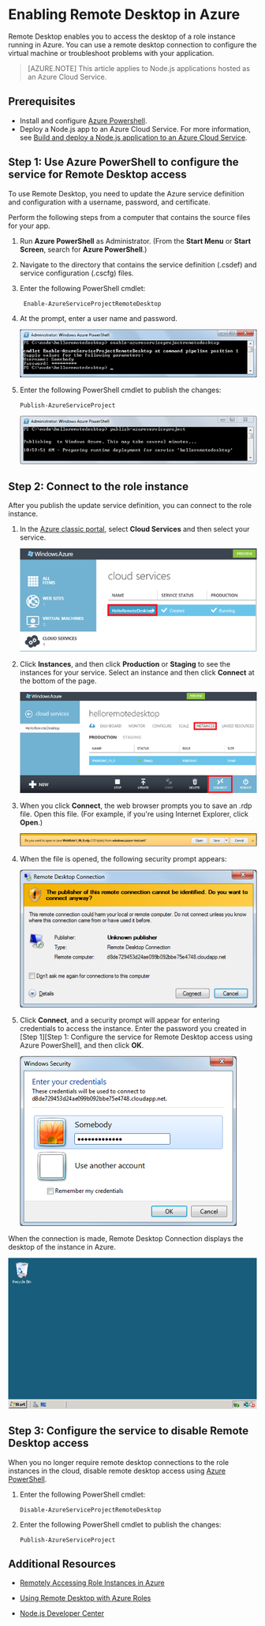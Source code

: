 <properties 
	pageTitle="Enable remote desktop for cloud services (Node.js)" 
	description="Learn how to enable remote-desktop access for the virtual machines hosting your Azure Node.js application." 
	services="cloud-services" 
	documentationCenter="nodejs" 
	authors="rmcmurray" 
	manager="wpickett" 
	editor=""/>

<tags 
	ms.service="cloud-services" 
	ms.workload="tbd" 
	ms.tgt_pltfrm="na" 
	ms.devlang="nodejs" 
	ms.topic="article" 
	ms.date="01/09/2016" 
	ms.author="robmcm"/>


# Enabling Remote Desktop in Azure

Remote Desktop enables you to access the desktop of a role instance
running in Azure. You can use a remote desktop connection to
configure the virtual machine or troubleshoot problems with your
application.

> [AZURE.NOTE] This article applies to Node.js applications hosted as an Azure Cloud Service.


## Prerequisites

- Install and configure [Azure Powershell](../install-configure-powershell.md).
- Deploy a Node.js app to an Azure Cloud Service. For more information, see [Build and deploy a Node.js application to an Azure Cloud Service](cloud-services-nodejs-develop-deploy-app.md).


## Step 1: Use Azure PowerShell to configure the service for Remote Desktop access

To use Remote Desktop, you need to update the Azure service definition and
configuration with a username, password, and certificate. 

Perform the following steps from a computer that contains the source files for your app.

1. Run **Azure PowerShell** as Administrator. (From the **Start Menu** or **Start Screen**, search for **Azure PowerShell**.)

2.  Navigate to the directory that contains the service definition (.csdef) and
service configuration (.cscfg) files.

3. Enter the following PowerShell cmdlet:

		Enable-AzureServiceProjectRemoteDesktop

4. At the prompt, enter a user name and password.

	![enable-azureserviceprojectremotedesktop][enable-rdp]

3.  Enter the following PowerShell cmdlet to publish the changes:

    	Publish-AzureServiceProject

	![publish-azureserviceproject][publish-project]

## Step 2: Connect to the role instance

After you publish the update service definition, you can connect to
the role instance.

1.  In the [Azure classic portal], select **Cloud Services** and then select your service.

	![Azure classic portal][cloud-services]

2.  Click **Instances**, and then click **Production** or **Staging** to see the instances for your service. Select an instance and then click **Connect** at the bottom of the page.

    ![The instances page][3]

2.  When you click **Connect**, the web browser prompts you to save an
    .rdp file. Open this file. (For example, if you're using Internet Explorer, click **Open**.)

    ![prompt to open or save the .rdp file][4]

3.  When the file is opened, the following security prompt appears:

    ![Windows security prompt][5]

4.  Click **Connect**, and a security prompt will appear for entering
    credentials to access the instance. Enter the password you created
    in [Step 1][Step 1: Configure the service for Remote Desktop access using Azure PowerShell], and then click **OK**.

    ![username/password prompt][6]

When the connection is made, Remote Desktop Connection displays the
desktop of the instance in Azure. 

![Remote desktop session][7]

## Step 3: Configure the service to disable Remote Desktop access 

When you no longer require remote desktop connections to the role
instances in the cloud, disable remote desktop access using [Azure PowerShell].

1.  Enter the following PowerShell cmdlet:

    	Disable-AzureServiceProjectRemoteDesktop

2.  Enter the following PowerShell cmdlet to publish the changes:

    	Publish-AzureServiceProject

## Additional Resources

- [Remotely Accessing Role Instances in Azure] 
- [Using Remote Desktop with Azure Roles]
- [Node.js Developer Center](/develop/nodejs/)

  [Azure PowerShell]: http://go.microsoft.com/?linkid=9790229&clcid=0x409

[Azure classic portal]: http://manage.windowsazure.com
[publish-project]: ./media/cloud-services-nodejs-enable-remote-desktop/publish-rdp.png
[enable-rdp]: ./media/cloud-services-nodejs-enable-remote-desktop/enable-rdp.png
[cloud-services]: ./media/cloud-services-nodejs-enable-remote-desktop/cloud-services-remote.png
  [3]: ./media/cloud-services-nodejs-enable-remote-desktop/cloud-service-instance.png
  [4]: ./media/cloud-services-nodejs-enable-remote-desktop/rdp-open.png
  [5]: ./media/cloud-services-nodejs-enable-remote-desktop/remote-desktop-12.png
  [6]: ./media/cloud-services-nodejs-enable-remote-desktop/remote-desktop-13.png
  [7]: ./media/cloud-services-nodejs-enable-remote-desktop/remote-desktop-14.png
  
  [Remotely Accessing Role Instances in Azure]: http://msdn.microsoft.com/library/windowsazure/hh124107.aspx
  [Using Remote Desktop with Azure Roles]: http://msdn.microsoft.com/library/windowsazure/gg443832.aspx
 